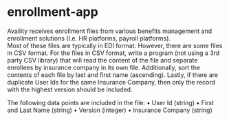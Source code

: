 # enrollment-app
Availity receives enrollment files from various benefits management and enrollment solutions (I.e. HR platforms, payroll platforms).  
Most of these files are typically in EDI format.  However, there are some files in CSV format. 
For the files in CSV format, write a program (not using a 3rd party CSV library) that will read the content of the file and separate enrollees by insurance company in its own file. 
Additionally, sort the contents of each file by last and first name (ascending). 
Lastly, if there are duplicate User Ids for the same Insurance Company, then only the record with the highest version should be included. 

The following data points are included in the file:
•	User Id (string)
•	First and Last Name (string)
•	Version (integer)
•	Insurance Company (string)
